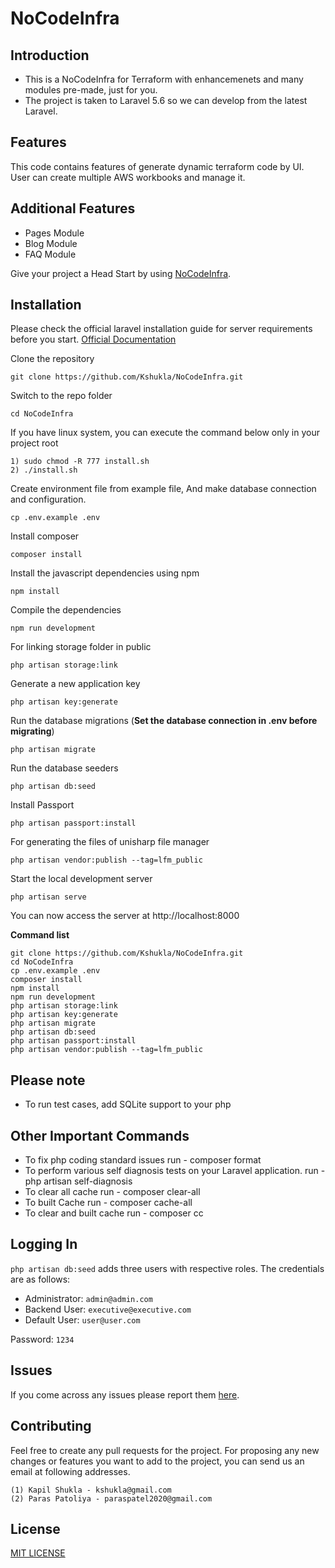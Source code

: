 # NoCodeInfra

## Introduction
* This is a NoCodeInfra for Terraform with enhancemenets and many modules pre-made, just for you.
* The project is taken to Laravel 5.6 so we can develop from the latest Laravel.

## Features
This code contains features of generate dynamic terraform code by UI. User can create multiple AWS workbooks and manage it. 

## Additional Features
* Pages Module
* Blog Module
* FAQ Module

Give your project a Head Start by using [NoCodeInfra](https://github.com/Kshukla/NoCodeInfra).

## Installation

Please check the official laravel installation guide for server requirements before you start. [Official Documentation](https://laravel.com/docs/5.6/installation#installation)


Clone the repository

    git clone https://github.com/Kshukla/NoCodeInfra.git

Switch to the repo folder

    cd NoCodeInfra

If you have linux system, you can execute the command below only in your project root

    1) sudo chmod -R 777 install.sh
    2) ./install.sh

Create environment file from example file, And make database connection and configuration.

    cp .env.example .env
	
Install composer
		
	composer install

Install the javascript dependencies using npm

    npm install

Compile the dependencies

    npm run development

For linking storage folder in public

    php artisan storage:link
	
Generate a new application key

    php artisan key:generate

Run the database migrations (**Set the database connection in .env before migrating**)

    php artisan migrate

Run the database seeders

    php artisan db:seed
	
Install Passport

    php artisan passport:install

For generating the files of unisharp file manager

    php artisan vendor:publish --tag=lfm_public

Start the local development server

    php artisan serve


You can now access the server at http://localhost:8000

**Command list**

	git clone https://github.com/Kshukla/NoCodeInfra.git
	cd NoCodeInfra
	cp .env.example .env
	composer install
	npm install
	npm run development
	php artisan storage:link
	php artisan key:generate
	php artisan migrate
	php artisan db:seed
	php artisan passport:install
	php artisan vendor:publish --tag=lfm_public


## Please note

- To run test cases, add SQLite support to your php

## Other Important Commands
- To fix php coding standard issues run - composer format
- To perform various self diagnosis tests on your Laravel application. run - php artisan self-diagnosis
- To clear all cache run - composer clear-all
- To built Cache run - composer cache-all
- To clear and built cache run - composer cc

## Logging In

`php artisan db:seed` adds three users with respective roles. The credentials are as follows:

* Administrator: `admin@admin.com`
* Backend User: `executive@executive.com`
* Default User: `user@user.com`

Password: `1234`

## Issues

If you come across any issues please report them [here](https://github.com/Kshukla/NoCodeInfra/issues).

## Contributing
Feel free to create any pull requests for the project. For proposing any new changes or features you want to add to the project, you can send us an email at following addresses.

    (1) Kapil Shukla - kshukla@gmail.com
    (2) Paras Patoliya - paraspatel2020@gmail.com

## License

[MIT LICENSE](https://github.com/Kshukla/NoCodeInfra/blob/master/LICENSE.txt)
